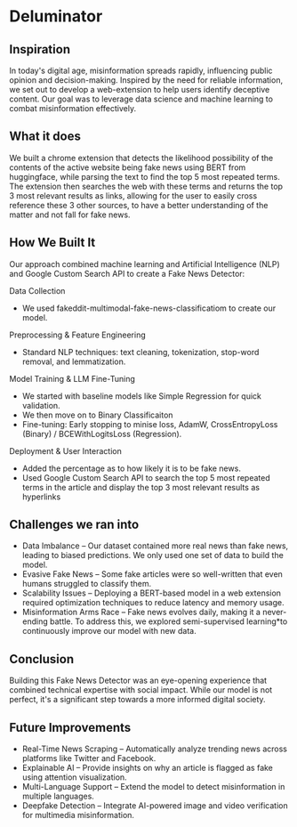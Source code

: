 # Deluminator

## Inspiration  
In today's digital age, misinformation spreads rapidly, influencing public opinion and decision-making. Inspired by the need for reliable information, we set out to develop a web-extension to help users identify deceptive content. Our goal was to leverage data science and machine learning to combat misinformation effectively.

## What it does
We built a chrome extension that detects the likelihood possibility of the contents of the active website being fake news using BERT from huggingface, while parsing the text to find the top 5 most repeated terms. The extension then searches the web with these terms and returns the top 3 most relevant results as links, allowing for the user to easily cross reference these 3 other sources, to have a better understanding of the matter and not fall for fake news.

##  How We Built It  
Our approach combined machine learning and Artificial Intelligence (NLP) and Google Custom Search API to create a Fake News Detector:  

Data Collection 
 - We used fakeddit-multimodal-fake-news-classificatiom to create our model.

Preprocessing & Feature Engineering 
- Standard NLP techniques: text cleaning, tokenization, stop-word removal, and lemmatization.  

Model Training & LLM Fine-Tuning  
- We started with baseline models like Simple Regression for quick validation.  
- We then move on to Binary Classificaiton
- Fine-tuning: Early stopping to minise loss, AdamW, CrossEntropyLoss (Binary) / BCEWithLogitsLoss (Regression).

Deployment & User Interaction  
- Added the percentage as to how likely it is to be fake news.
- Used Google Custom Search API to search the top 5 most repeated terms in the article and display the top 3 most relevant results as hyperlinks

## Challenges we ran into
- Data Imbalance – Our dataset contained more real news than fake news, leading to biased predictions. We only used one set of data to build the model.
- Evasive Fake News – Some fake articles were so well-written that even humans struggled to classify them. 
- Scalability Issues – Deploying a BERT-based model in a web extension required optimization techniques to reduce latency and memory usage.  
- Misinformation Arms Race – Fake news evolves daily, making it a never-ending battle. To address this, we explored semi-supervised learning*to continuously improve our model with new data.

## Conclusion  
Building this Fake News Detector was an eye-opening experience that combined technical expertise with social impact. While our model is not perfect, it's a significant step towards a more informed digital society.  

## Future Improvements  
- Real-Time News Scraping – Automatically analyze trending news across platforms like Twitter and Facebook.  
- Explainable AI – Provide insights on why an article is flagged as fake using attention visualization.  
- Multi-Language Support – Extend the model to detect misinformation in multiple languages.  
- Deepfake Detection – Integrate AI-powered image and video verification for multimedia misinformation.

